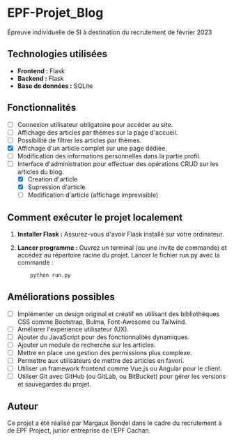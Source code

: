 # EPF-Projet_Blog
Épreuve individuelle de SI à destination du recrutement de février 2023

## Technologies utilisées

- **Frontend :** Flask
- **Backend :** Flask
- **Base de données :** SQLite

## Fonctionnalités

- [ ] Connexion utilisateur obligatoire pour accéder au site.
- [ ] Affichage des articles par thèmes sur la page d'accueil.
- [ ] Possibilité de filtrer les articles par thèmes.
- [x] Affichage d'un article complet sur une page dédiée.
- [ ] Modification des informations personnelles dans la partie profil.
- [ ] Interface d'administration pour effectuer des opérations CRUD sur les articles du blog.
    - [x] Creation d'article
    - [x] Supression d'article
    - [ ] Modification d'article (affichage imprevisible)

## Comment exécuter le projet localement

1. **Installer Flask :**        Assurez-vous d'avoir Flask installé sur votre ordinateur.

2. **Lancer programme :** Ouvrez un terminal (ou une invite de commande) et accédez au répertoire racine du projet. Lancer le fichier run.py avec la commande :

    ```bash 
        python run.py
   ```

## Améliorations possibles

- [ ] Implémenter un design original et créatif en utilisant des bibliothèques CSS comme Bootstrap, Bulma, Font-Awesome ou Tailwind.
- [ ] Améliorer l'expérience utilisateur (UX).
- [ ] Ajouter du JavaScript pour des fonctionnalités dynamiques.
- [ ] Ajouter un module de recherche sur les articles.
- [ ] Mettre en place une gestion des permissions plus complexe.
- [ ] Permettre aux utilisateurs de mettre des articles en favori.
- [ ] Utiliser un framework frontend comme Vue.js ou Angular pour le client.
- [ ] Utiliser Git avec GitHub (ou GitLab, ou BitBucket) pour gérer les versions et sauvegardes du projet.

## Auteur
Ce projet a été réalisé par Margaux Bondel dans le cadre du recrutement à de EPF Project, junior entreprise de l'EPF Cachan.
